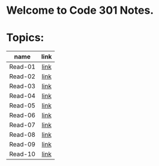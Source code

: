 # Welcome to Code 301 Notes.


# Topics:

| name | link |	
| :---:| :---:|	
|Read-01|[link](Read-Class-301/Read-01.md)|
|Read-02|[link](Read-Class-301/Read-02.md)|
|Read-03|[link](Read-Class-301/Read-03.md)|
|Read-04|[link](Read-Class-301/Read-04.md)|
|Read-05|[link](Read-Class-301/Read-05.md)|
|Read-06|[link](Read-Class-301/Read-06.md)|
|Read-07|[link](Read-Class-301/Read-07.md)|
|Read-08|[link](Read-Class-301/Read-08.md)|
|Read-09|[link](Read-Class-301/Read-09.md)|
|Read-10|[link](Read-Class-301/Read-10.md)|